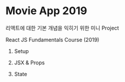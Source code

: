 # Movie App 2019

리액트에 대한 기본 개념을 익히기 위한 미니 Project

React JS Fundamentals Course (2019)

1. Setup

2. JSX & Props

3. State
